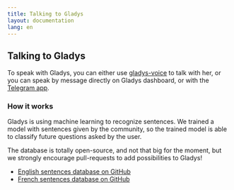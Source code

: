 ```yaml
---
title: Talking to Gladys
layout: documentation
lang: en
---
```


## Talking to Gladys

To speak with Gladys, you can either use [gladys-voice](https://github.com/GladysProject/gladys-voice) to talk with her, or you can speak by message directly on Gladys dashboard, or with the [Telegram app](https://developer.gladysproject.com/en/modules/telegram).

### How it works

Gladys is using machine learning to recognize sentences. We trained a model with sentences given by the community, so the trained model is able to classify future questions asked by the user.

The database is totally open-source, and not that big for the moment, but we strongly encourage pull-requests to add possibilities to Gladys! 

- [English sentences database on GitHub](https://github.com/GladysProject/gladys-data/blob/master/sentences/v2/en.json)
- [French sentences database on GitHub](https://github.com/GladysProject/gladys-data/blob/master/sentences/v2/fr.json)

